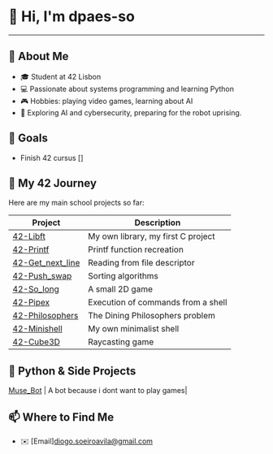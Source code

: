 # 👋 Hi, I'm dpaes-so
---

## 🌟 About Me
- 🎓 Student at 42 Lisbon
- 💻 Passionate about systems programming and learning Python
- 🎮 Hobbies: playing video games, learning about AI
- 🤖 Exploring AI and cybersecurity, preparing for the robot uprising.

## 🎯 Goals
- Finish 42 cursus []


## 🚀 My 42 Journey
Here are my main school projects so far:

| Project | Description |
|---------|------------|
| [42-Libft](https://github.com/dpaes-so/42-Libft.git) | My own library, my first C project |
| [42-Printf](https://github.com/dpaes-so/42-Printf.git) | Printf function recreation |
| [42-Get_next_line](https://github.com/dpaes-so/42-Get_next_line.git) | Reading from file descriptor |
| [42-Push_swap](https://github.com/dpaes-so/42-Push_swap.git) | Sorting algorithms |
| [42-So_long](https://github.com/dpaes-so/42-So_long.git) | A small 2D game |
| [42-Pipex](https://github.com/dpaes-so/42-Pipex.git) | Execution of commands from a shell |
| [42-Philosophers](https://github.com/dpaes-so/42-Philosophers.git) | The Dining Philosophers problem |
| [42-Minishell](https://github.com/dpaes-so/Minishell.git) | My own minimalist shell |
| [42-Cube3D](https://github.com/pingingj/cub3d.git) | Raycasting game |


 ## 🐍 Python & Side Projects 
 [Muse_Bot](https://github.com/dpaes-so/muse_bot.git) | A bot because i dont want to play games|

## 📫 Where to Find Me
- ✉️ [Email]diogo.soeiroavila@gmail.com

⠀⠀⠀⠀⠀⠀⠀⠀⠀⠀⠀⠀⠀⠀⠀⠀⠀⠀⠀
